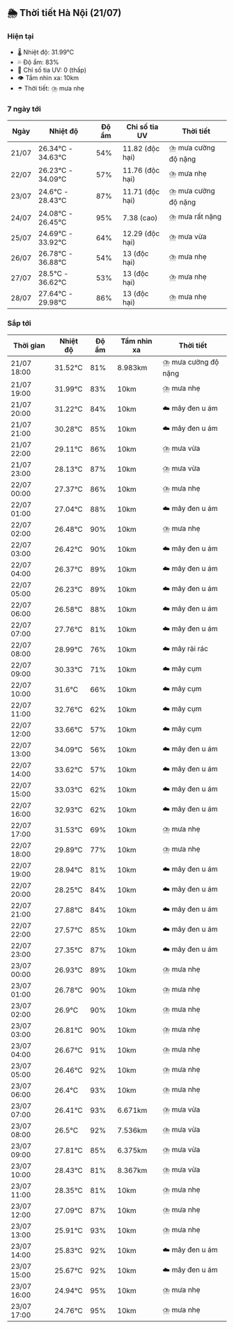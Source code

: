## 🌦️ Thời tiết Hà Nội (21/07)

### Hiện tại

- 🌡️ Nhiệt độ: 31.99℃
- 💦 Độ ẩm: 83%
- 🌟 Chỉ số tia UV: 0 (thấp)
- 👁️ Tầm nhìn xa: 10km
- ☂️ Thời tiết: ⛈️ mưa nhẹ

### 7 ngày tới

| Ngày | Nhiệt độ | Độ ẩm | Chỉ số tia UV | Thời tiết |
| --- | --- | --- | --- | --- |
| 21/07 | 26.34℃ - 34.63℃ | 54% | 11.82 (độc hại) | ⛈️ mưa cường độ nặng |
| 22/07 | 26.23℃ - 34.09℃ | 57% | 11.76 (độc hại) | ⛈️ mưa nhẹ |
| 23/07 | 24.6℃ - 28.43℃ | 87% | 11.71 (độc hại) | ⛈️ mưa cường độ nặng |
| 24/07 | 24.08℃ - 26.45℃ | 95% | 7.38 (cao) | ⛈️ mưa rất nặng |
| 25/07 | 24.69℃ - 33.92℃ | 64% | 12.29 (độc hại) | ⛈️ mưa vừa |
| 26/07 | 26.78℃ - 36.88℃ | 54% | 13 (độc hại) | ⛈️ mưa nhẹ |
| 27/07 | 28.5℃ - 36.62℃ | 53% | 13 (độc hại) | ⛈️ mưa nhẹ |
| 28/07 | 27.64℃ - 29.98℃ | 86% | 13 (độc hại) | ⛈️ mưa nhẹ |

### Sắp tới

| Thời gian | Nhiệt độ | Độ ẩm | Tầm nhìn xa | Thời tiết |
| --- | --- | --- | --- | --- |
| 21/07 18:00 | 31.52℃ | 81% | 8.983km | ⛈️ mưa cường độ nặng |
| 21/07 19:00 | 31.99℃ | 83% | 10km | ⛈️ mưa nhẹ |
| 21/07 20:00 | 31.22℃ | 84% | 10km | ☁️ mây đen u ám |
| 21/07 21:00 | 30.28℃ | 85% | 10km | ☁️ mây đen u ám |
| 21/07 22:00 | 29.11℃ | 86% | 10km | ⛈️ mưa vừa |
| 21/07 23:00 | 28.13℃ | 87% | 10km | ⛈️ mưa vừa |
| 22/07 00:00 | 27.37℃ | 86% | 10km | ⛈️ mưa nhẹ |
| 22/07 01:00 | 27.04℃ | 88% | 10km | ☁️ mây đen u ám |
| 22/07 02:00 | 26.48℃ | 90% | 10km | ⛈️ mưa nhẹ |
| 22/07 03:00 | 26.42℃ | 90% | 10km | ☁️ mây đen u ám |
| 22/07 04:00 | 26.37℃ | 89% | 10km | ☁️ mây đen u ám |
| 22/07 05:00 | 26.23℃ | 89% | 10km | ☁️ mây đen u ám |
| 22/07 06:00 | 26.58℃ | 88% | 10km | ☁️ mây đen u ám |
| 22/07 07:00 | 27.76℃ | 81% | 10km | ☁️ mây đen u ám |
| 22/07 08:00 | 28.99℃ | 76% | 10km | ☁️ mây rải rác |
| 22/07 09:00 | 30.33℃ | 71% | 10km | ☁️ mây cụm |
| 22/07 10:00 | 31.6℃ | 66% | 10km | ☁️ mây cụm |
| 22/07 11:00 | 32.76℃ | 62% | 10km | ☁️ mây cụm |
| 22/07 12:00 | 33.66℃ | 57% | 10km | ☁️ mây cụm |
| 22/07 13:00 | 34.09℃ | 56% | 10km | ☁️ mây đen u ám |
| 22/07 14:00 | 33.62℃ | 57% | 10km | ☁️ mây đen u ám |
| 22/07 15:00 | 33.03℃ | 62% | 10km | ☁️ mây đen u ám |
| 22/07 16:00 | 32.93℃ | 62% | 10km | ☁️ mây đen u ám |
| 22/07 17:00 | 31.53℃ | 69% | 10km | ⛈️ mưa nhẹ |
| 22/07 18:00 | 29.89℃ | 77% | 10km | ⛈️ mưa nhẹ |
| 22/07 19:00 | 28.94℃ | 81% | 10km | ☁️ mây đen u ám |
| 22/07 20:00 | 28.25℃ | 84% | 10km | ☁️ mây đen u ám |
| 22/07 21:00 | 27.88℃ | 84% | 10km | ☁️ mây đen u ám |
| 22/07 22:00 | 27.57℃ | 85% | 10km | ☁️ mây đen u ám |
| 22/07 23:00 | 27.35℃ | 87% | 10km | ☁️ mây đen u ám |
| 23/07 00:00 | 26.93℃ | 89% | 10km | ⛈️ mưa nhẹ |
| 23/07 01:00 | 26.78℃ | 90% | 10km | ⛈️ mưa nhẹ |
| 23/07 02:00 | 26.9℃ | 90% | 10km | ⛈️ mưa nhẹ |
| 23/07 03:00 | 26.81℃ | 90% | 10km | ⛈️ mưa nhẹ |
| 23/07 04:00 | 26.67℃ | 91% | 10km | ⛈️ mưa nhẹ |
| 23/07 05:00 | 26.46℃ | 92% | 10km | ⛈️ mưa nhẹ |
| 23/07 06:00 | 26.4℃ | 93% | 10km | ⛈️ mưa nhẹ |
| 23/07 07:00 | 26.41℃ | 93% | 6.671km | ⛈️ mưa vừa |
| 23/07 08:00 | 26.5℃ | 92% | 7.536km | ⛈️ mưa vừa |
| 23/07 09:00 | 27.81℃ | 85% | 6.375km | ⛈️ mưa vừa |
| 23/07 10:00 | 28.43℃ | 81% | 8.367km | ⛈️ mưa vừa |
| 23/07 11:00 | 28.35℃ | 81% | 10km | ⛈️ mưa nhẹ |
| 23/07 12:00 | 27.09℃ | 87% | 10km | ⛈️ mưa nhẹ |
| 23/07 13:00 | 25.91℃ | 93% | 10km | ⛈️ mưa nhẹ |
| 23/07 14:00 | 25.83℃ | 92% | 10km | ☁️ mây đen u ám |
| 23/07 15:00 | 25.67℃ | 92% | 10km | ☁️ mây đen u ám |
| 23/07 16:00 | 24.94℃ | 95% | 10km | ⛈️ mưa nhẹ |
| 23/07 17:00 | 24.76℃ | 95% | 10km | ⛈️ mưa nhẹ |
